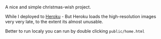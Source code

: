 A nice and simple christmas-wish project.

While I deployed to [Heroku](https://afternoon-escarpment-8807.herokuapp.com) - But Heroku loads the high-resolution images very very late, to the extent its almost unusable.

Better to run localy you can run by double clicking `public/home.html`
